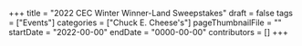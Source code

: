+++
title = "2022 CEC Winter Winner-Land Sweepstakes"
draft = false
tags = ["Events"]
categories = ["Chuck E. Cheese's"]
pageThumbnailFile = ""
startDate = "2022-00-00"
endDate = "0000-00-00"
contributors = []
+++
